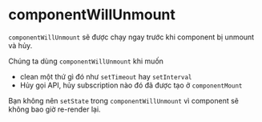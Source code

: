 # componentWillUnmount

`componentWillUnmount` sẽ được chạy ngay trước khi component bị unmount và hủy.

Chúng ta dùng `componentWillUnmount` khi muốn

- clean một thứ gì đó như `setTimeout` hay `setInterval`
- Hủy gọi API, hủy subscription nào đó đã được tạo ở `componentMount`

Bạn không nên `setState` trong `componentWillUnmount` vì component sẽ không bao giờ re-render lại.

